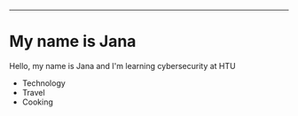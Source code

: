 ****
# My name is Jana

Hello, my name is Jana and I'm learning cybersecurity at HTU

- Technology
- Travel
- Cooking
